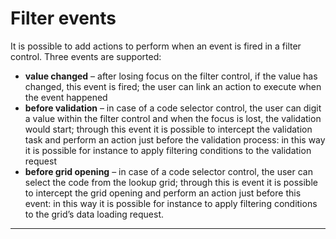# Filter events

It is possible to add actions to perform when an event is fired in a filter control. Three events are supported:

* **value changed**  – after losing focus on the filter control, if the value has changed, this event is fired; the user can link an action to execute when the event happened
* **before validation**  – in case of a code selector control, the user can digit a value within the filter control and when the focus is lost, the validation would start; through this event it is possible to intercept the validation task and perform an action just before the validation process: in this way it is possible for instance to apply filtering conditions to the validation request
* **before grid opening**  – in case of a code selector control, the user can select the code from the lookup grid; through this is event it is possible to intercept the grid opening and perform an action just before this event: in this way it is possible for instance to apply filtering conditions to the grid’s data loading request.

---



